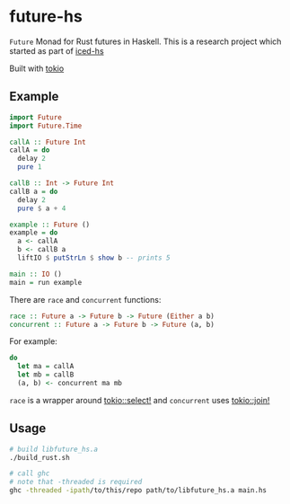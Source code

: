 # future-hs

`Future` Monad for Rust futures in Haskell.
This is a research project which started as part
of [iced-hs](https://github.com/ibaryshnikov/iced-hs)

Built with [tokio](https://github.com/tokio-rs/tokio)


## Example

```haskell
import Future
import Future.Time

callA :: Future Int
callA = do
  delay 2
  pure 1

callB :: Int -> Future Int
callB a = do
  delay 2
  pure $ a + 4

example :: Future ()
example = do
  a <- callA
  b <- callB a
  liftIO $ putStrLn $ show b -- prints 5

main :: IO ()
main = run example
```

There are `race` and `concurrent` functions:

```haskell
race :: Future a -> Future b -> Future (Either a b)
concurrent :: Future a -> Future b -> Future (a, b)
```

For example:

```haskell
do
  let ma = callA
  let mb = callB
  (a, b) <- concurrent ma mb
```

`race` is a wrapper around
[tokio::select!](https://docs.rs/tokio/1.37.0/tokio/macro.select.html)
and `concurrent` uses
[tokio::join!](https://docs.rs/tokio/1.37.0/tokio/macro.join.html)


## Usage

```bash
# build libfuture_hs.a
./build_rust.sh

# call ghc
# note that -threaded is required
ghc -threaded -ipath/to/this/repo path/to/libfuture_hs.a main.hs
```
